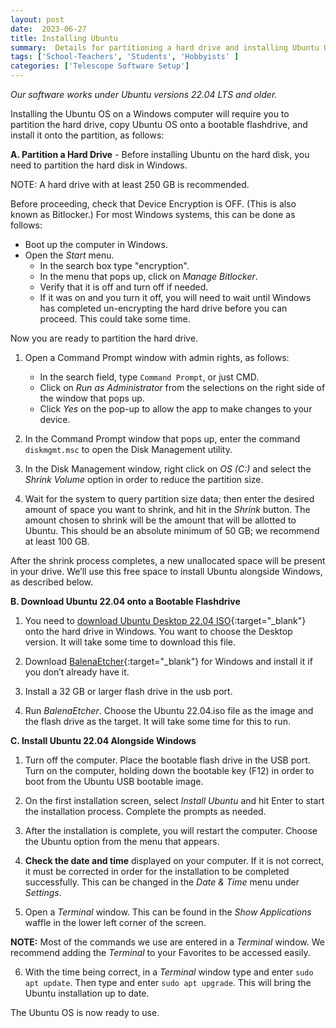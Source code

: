 ```yaml
---
layout: post
date:  2023-06-27
title: Installing Ubuntu
summary:  Details for partitioning a hard drive and installing Ubuntu OS on a Windows computer
tags: ['School-Teachers', 'Students', 'Hobbyists' ]
categories: ['Telescope Software Setup']
---
```


  *Our software works under Ubuntu versions 22.04 LTS and older.*

Installing the Ubuntu OS on a Windows computer will require you to partition the hard drive, copy Ubuntu OS onto a bootable flashdrive, and install it onto the partition, as follows:

**A. Partition a Hard Drive** - Before installing Ubuntu on the hard disk, you need to partition the hard disk in Windows.

   NOTE: A hard drive with at least 250 GB is recommended.
   
   Before proceeding, check that Device Encryption is OFF. (This is also known as Bitlocker.) For most Windows systems, this can be done as follows:
   * Boot up the computer in Windows.
   * Open the *Start* menu.
      * In the search box type "encryption".
      * In the menu that pops up, click on *Manage Bitlocker*.
      * Verify that it is off and turn off if needed.
      * If it was on and you turn it off, you will need to wait until Windows has completed un-encrypting the hard drive before you can proceed. This could take some time.

   Now you are ready to partition the hard drive.
   
   1. Open a Command Prompt window with admin rights, as follows:
         - In the search field, type `Command Prompt`, or just CMD.
         - Click on *Run as Administrator* from the selections on the right side of the window that pops up.
         - Click *Yes* on the pop-up to allow the app to make changes to your device.
         
   2. In the Command Prompt window that pops up, enter the command `diskmgmt.msc` to open the Disk Management utility.

   3. In the Disk Management window, right click on *OS (C:)* and select the *Shrink Volume* option in order to reduce the partition size.

   4. Wait for the system to query partition size data; then enter the desired amount of space you want to shrink, and hit in the *Shrink* button. The amount chosen to shrink will be the amount that will be allotted to Ubuntu. This should be an absolute minimum of 50 GB; we recommend at least 100 GB.
      
   After the shrink process completes, a new unallocated space will be present in your drive. We’ll use this free space to install Ubuntu alongside Windows, as described below. 

**B. Download Ubuntu 22.04 onto a Bootable Flashdrive**

   1. You need to [download Ubuntu Desktop 22.04 ISO](http://releases.ubuntu.com/22.04/){:target="_blank"} onto the hard drive in Windows. You want to choose the Desktop version. It will take some time to download this file.
      
   2. Download [BalenaEtcher](https://etcher.balena.io/){:target="_blank"} for Windows and install it if you don’t already have it.

   3. Install a 32 GB or larger flash drive in the usb port.
   
   4. Run *BalenaEtcher*. Choose the Ubuntu 22.04.iso file as the image and the flash drive as the target. It will take some time for this to run.
     
**C. Install Ubuntu 22.04 Alongside Windows**

   1. Turn off the computer. Place the bootable flash drive in the USB port. Turn on the computer, holding down the bootable key (F12) in order to boot from the Ubuntu USB bootable image.

   2. On the first installation screen, select *Install Ubuntu* and hit Enter to start the installation process. Complete the prompts as needed.

   3. After the installation is complete, you will restart the computer. Choose the Ubuntu option from the menu that appears.

   4.  **Check the date and time** displayed on your computer. If it is not correct, it must be corrected in order for the installation to be completed successfully. This can be changed in the *Date & Time* menu under *Settings*.

   5. Open a *Terminal* window. This can be found in the *Show Applications* waffle in the lower left corner of the screen.

**NOTE:** Most of the commands we use are entered in a *Terminal* window. We recommend adding the *Terminal* to your Favorites to be accessed easily.
   
   6. With the time being correct, in a *Terminal* window type and enter `sudo apt update`. Then type and enter `sudo apt upgrade`. This will bring the Ubuntu installation up to date. 

 The Ubuntu OS is now ready to use.
